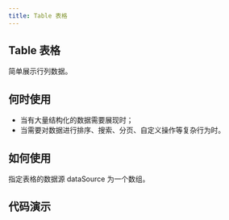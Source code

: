 ```yaml
---
title: Table 表格
---
```


## Table 表格

简单展示行列数据。

## 何时使用

- 当有大量结构化的数据需要展现时；
- 当需要对数据进行排序、搜索、分页、自定义操作等复杂行为时。

## 如何使用

指定表格的数据源 dataSource 为一个数组。

## 代码演示

<div class="demo-container">
    <w-table
        row-key="id"
        :columns="state.columns"
        :data-source="state.dataSource"
        :pagination="state.pagination"
        :row-selection="state.rowSelection"
        @change="onTableChange">
        <template v-slot:action="{ row }">
            <a @click="toView(row)" href="javascript:;" class="w-btn btn-link">查看</a>
        </template>
    </w-table>
</div>

<script setup>
import WTable from '../../packages/table'
import { reactive, ref, toRefs } from 'vue';

// 测试数据
const Storage = {
  getSource() {},
  getColumns() {
    return [
      {
        title: '序号',
        name: 'index',
        width: '5%'
      },
      {
        title: '姓名',
        name: 'name'
      },
      {
        title: '生日',
        name: 'birthday',
        scopedSlot: 'birthday'
      },
      {
        title: '年龄',
        name: 'age'
      },
      {
        title: '性别',
        name: 'sex'
      },
      {
        title: '操作',
        name: 'action',
        scopedSlot: 'action'
      }
    ];
  },
  getFields(key) {
    var field = [];
    switch (key) {
      case 'updateType':
        field = ['', '安装包', '增量更新包', '全量更新包'];
        break;
      case 'isForceUpdate':
        field = ['', '是', '否'];
        break;
      case 'strategy':
        field = ['', '全局', '分组'];
        break;
      case 'status':
        field = [' ', '编辑中', '发布中', '已完成'];
        break;
      case 'device':
        field = [
          '全部',
          'Android',
          'iOS',
          'Windows',
          'Windows xp',
          'Mac',
          'Ubuntu',
          '龙芯中标麒麟'
        ];
        break;
    }

    return field;
  },
  getDataSource(number) {
      return Array(number).fill(1).map((item,index) => ({
          id: index,
          name: `test-${index}`,
          age: index,
          birthday: (new Date().toLocaleString()),
          sex: '男'
      }))
  }
};

const state = reactive({
  dataSource: Storage.getDataSource(10),
  columns: Storage.getColumns(),
  pagination: {
    total: 101,
    current: 1,
    pageSize: 20,
    pageSizes: [10, 20, 30]
  },
  rowSelection: {
    type: 'checkbox',
    selectedRowKeys: [],
    onChange: function (selectedRowKeys, selectedRows) {
      console.log('selectedRowKeys:', selectedRowKeys);
      console.log('selectedRows:', selectedRows);
    },
    onSelect: function (record, selected, selectedRows) {
      console.log('record:', record, 'selected:', selected, 'selectedRows:', selectedRows);
    },
    onSelectAll: function (selected, selectedRows, changeRows) {
      console.log('selected:', selected, 'selectedRows:', selectedRows, 'changeRows:', changeRows);
    },
    onSelectInvert: function (selectedRows) {
      console.log('selectedRows:', selectedRows);
    }
  }
});

</script>
